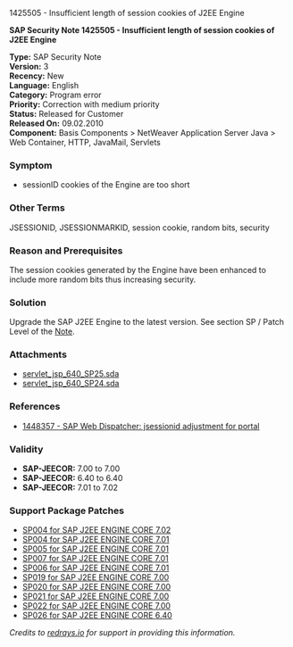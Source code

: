 1425505 - Insufficient length of session cookies of J2EE Engine

**SAP Security Note 1425505 - Insufficient length of session cookies of J2EE Engine**

**Type:** SAP Security Note  
**Version:** 3  
**Recency:** New  
**Language:** English  
**Category:** Program error  
**Priority:** Correction with medium priority  
**Status:** Released for Customer  
**Released On:** 09.02.2010  
**Component:** Basis Components > NetWeaver Application Server Java > Web Container, HTTP, JavaMail, Servlets

### Symptom
- sessionID cookies of the Engine are too short

### Other Terms
JSESSIONID, JSESSIONMARKID, session cookie, random bits, security

### Reason and Prerequisites
The session cookies generated by the Engine have been enhanced to include more random bits thus increasing security.

### Solution
Upgrade the SAP J2EE Engine to the latest version. See section SP / Patch Level of the [Note](https://me.sap.com/notes/1425505).

### Attachments
- [servlet_jsp_640_SP25.sda](https://userapps.support.sap.com/sap/support/sapnotes/public/services/attachment.htm?iv_key=012006153200000024012010&iv_version=0003&iv_guid=95CC8A1B34D56C419D3F34EC4A92E011)
- [servlet_jsp_640_SP24.sda](https://userapps.support.sap.com/sap/support/sapnotes/public/services/attachment.htm?iv_key=012006153200000024012010&iv_version=0003&iv_guid=2BD4C37EC75F814E84A95A4DBCEB788B)

### References
- [1448357 - SAP Web Dispatcher: jsessionid adjustment for portal](https://me.sap.com/notes/1448357)

### Validity
- **SAP-JEECOR:** 7.00 to 7.00  
- **SAP-JEECOR:** 6.40 to 6.40  
- **SAP-JEECOR:** 7.01 to 7.02  

### Support Package Patches
- [SP004 for SAP J2EE ENGINE CORE 7.02](https://userapps.support.sap.com/sap/support/swdc/notes?cvnr=01200615320200012550&support_package=SP004&patch_level=000000)
- [SP004 for SAP J2EE ENGINE CORE 7.01](https://userapps.support.sap.com/sap/support/swdc/notes?cvnr=01200615320200010876&support_package=SP004&patch_level=000011)
- [SP005 for SAP J2EE ENGINE CORE 7.01](https://userapps.support.sap.com/sap/support/swdc/notes?cvnr=01200615320200010876&support_package=SP005&patch_level=000011)
- [SP007 for SAP J2EE ENGINE CORE 7.01](https://userapps.support.sap.com/sap/support/swdc/notes?cvnr=01200615320200010876&support_package=SP007&patch_level=000000)
- [SP006 for SAP J2EE ENGINE CORE 7.01](https://userapps.support.sap.com/sap/support/swdc/notes?cvnr=01200615320200010876&support_package=SP006&patch_level=000001)
- [SP019 for SAP J2EE ENGINE CORE 7.00](https://userapps.support.sap.com/sap/support/swdc/notes?cvnr=01200314690200004228&support_package=SP019&patch_level=000012)
- [SP020 for SAP J2EE ENGINE CORE 7.00](https://userapps.support.sap.com/sap/support/swdc/notes?cvnr=01200314690200004228&support_package=SP020&patch_level=000009)
- [SP021 for SAP J2EE ENGINE CORE 7.00](https://userapps.support.sap.com/sap/support/swdc/notes?cvnr=01200314690200004228&support_package=SP021&patch_level=000001)
- [SP022 for SAP J2EE ENGINE CORE 7.00](https://userapps.support.sap.com/sap/support/swdc/notes?cvnr=01200314690200004228&support_package=SP022&patch_level=000000)
- [SP026 for SAP J2EE ENGINE CORE 6.40](https://userapps.support.sap.com/sap/support/swdc/notes?cvnr=01200615320200006967&support_package=SP026&patch_level=000000)

*Credits to [redrays.io](https://redrays.io) for support in providing this information.*